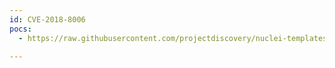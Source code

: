 ```yaml
---
id: CVE-2018-8006
pocs:
  - https://raw.githubusercontent.com/projectdiscovery/nuclei-templates/master/cves/2018/CVE-2018-8006.yaml

---
```

